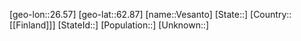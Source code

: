 ﻿---
location: [62.87,26.57]
type: City
tags:
- geo/City


SpocWebEntityId: 35257
isDeleted: false
confidential: public

---
[geo-lon::26.57]
[geo-lat::62.87]
[name::Vesanto]
[State::]
[Country::[[Finland]]]
[StateId::]
[Population::]
[Unknown::]

